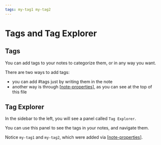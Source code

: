 ```yaml
---
tags: my-tag1 my-tag2
---
```


# Tags and Tag Explorer

## Tags

You can add tags to your notes to categorize them, or in any way you want.

There are two ways to add tags:
- you can add #tags just by writing them in the note
- another way is through [[note-properties]], as you can see at the top of this file

## Tag Explorer
In the sidebar to the left, you will see a panel called `Tag Explorer`.

You can use this panel to see the tags in your notes, and navigate them.

Notice `my-tag1` and `my-tag2`, which were added via [[note-properties]].

[//begin]: # "Autogenerated link references for markdown compatibility"
[note-properties]: note-properties.md "note-properties"
[//end]: # "Autogenerated link references"
